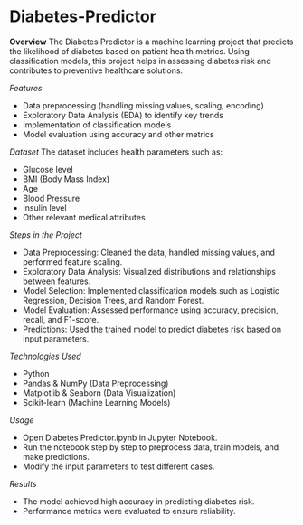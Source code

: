 # Diabetes-Predictor

**Overview**
The Diabetes Predictor is a machine learning project that predicts the likelihood of diabetes based on patient health metrics. Using classification models, this project helps in assessing diabetes risk and contributes to preventive healthcare solutions.

*Features*
* Data preprocessing (handling missing values, scaling, encoding)
* Exploratory Data Analysis (EDA) to identify key trends
* Implementation of classification models
* Model evaluation using accuracy and other metrics

*Dataset*
The dataset includes health parameters such as:
* Glucose level
* BMI (Body Mass Index)
* Age
* Blood Pressure
* Insulin level
* Other relevant medical attributes

*Steps in the Project*
* Data Preprocessing: Cleaned the data, handled missing values, and performed feature scaling.
* Exploratory Data Analysis: Visualized distributions and relationships between features.
* Model Selection: Implemented classification models such as Logistic Regression, Decision Trees, and Random Forest.
* Model Evaluation: Assessed performance using accuracy, precision, recall, and F1-score.
* Predictions: Used the trained model to predict diabetes risk based on input parameters.

*Technologies Used*
* Python
* Pandas & NumPy (Data Preprocessing)
* Matplotlib & Seaborn (Data Visualization)
* Scikit-learn (Machine Learning Models)

*Usage*
* Open Diabetes Predictor.ipynb in Jupyter Notebook.
* Run the notebook step by step to preprocess data, train models, and make predictions.
* Modify the input parameters to test different cases.

*Results*
* The model achieved high accuracy in predicting diabetes risk.
* Performance metrics were evaluated to ensure reliability.
